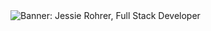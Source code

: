 <img src="https://user-images.githubusercontent.com/35381492/126847172-7d4b725f-6f78-4e54-a4da-c65644e549d5.png" alt="Banner: Jessie Rohrer, Full Stack Developer">
